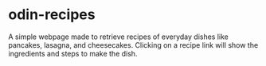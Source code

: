 # odin-recipes
A simple webpage made to retrieve recipes of everyday dishes like pancakes, lasagna, and cheesecakes.
Clicking on a recipe link will show the ingredients and steps to make the dish.
